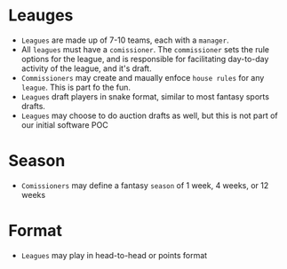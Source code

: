 # Leauges
* `Leagues` are made up of 7-10 teams, each with a ``manager``.
* All `leagues` must have a ``comissioner``. The ``commissioner`` sets the rule options for the league,
and is responsible for facilitating day-to-day activity of the league, and it's draft.
* `Commissioners` may create and maually enfoce `house rules` for any `league`. This is part fo the fun.
* `Leagues` draft players in snake format, similar to most fantasy sports drafts.
* `Leagues` may choose to do auction drafts as well, but this is not part of our initial software POC

# Season
* `Comissioners` may define a fantasy `season` of 1 week, 4 weeks, or 12 weeks

# Format
* `Leagues` may play in head-to-head or points format
